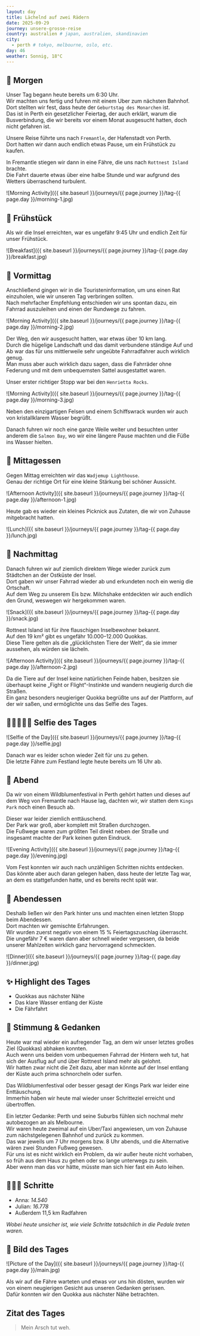 ```yaml
---
layout: day
title: Lächelnd auf zwei Rädern
date: 2025-09-29
journey: unsere-grosse-reise
country: australien # japan, australien, skandinavien
city:
  - perth # tokyo, melbourne, oslo, etc.
day: 46
weather: Sonnig, 18°C
---
```


## 🌅 Morgen

Unser Tag begann heute bereits um 6:30 Uhr.  
Wir machten uns fertig und fuhren mit einem Uber zum nächsten Bahnhof.  
Dort stellten wir fest, dass heute der `Geburtstag des Monarchen` ist.  
Das ist in Perth ein gesetzlicher Feiertag, der auch erklärt, warum die Busverbindung, die wir bereits vor einem Monat ausgesucht hatten, doch nicht gefahren ist.  

Unsere Reise führte uns nach `Fremantle`, der Hafenstadt von Perth.  
Dort hatten wir dann auch endlich etwas Pause, um ein Frühstück zu kaufen.  

In Fremantle stiegen wir dann in eine Fähre, die uns nach `Rottnest Island` brachte.  
Die Fahrt dauerte etwas über eine halbe Stunde und war aufgrund des Wetters überraschend turbulent.  

![Morning Activity]({{ site.baseurl }}/journeys/{{ page.journey }}/tag-{{ page.day }}/morning-1.jpg)

## 🥐 Frühstück

Als wir die Insel erreichten, war es ungefähr 9:45 Uhr und endlich Zeit für unser Frühstück.  

![Breakfast]({{ site.baseurl }}/journeys/{{ page.journey }}/tag-{{ page.day }}/breakfast.jpg)

## 🌇 Vormittag

Anschließend gingen wir in die Touristeninformation, um uns einen Rat einzuholen, wie wir unseren Tag verbringen sollten.  
Nach mehrfacher Empfehlung entschieden wir uns spontan dazu, ein Fahrrad auszuleihen und einen der Rundwege zu fahren.  

![Morning Activity]({{ site.baseurl }}/journeys/{{ page.journey }}/tag-{{ page.day }}/morning-2.jpg)

Der Weg, den wir ausgesucht hatten, war etwas über 10 km lang.  
Durch die hügelige Landschaft und das damit verbundene ständige Auf und Ab war das für uns mittlerweile sehr ungeübte Fahrradfahrer auch wirklich genug.  
Man muss aber auch wirklich dazu sagen, dass die Fahrräder ohne Federung und mit dem unbequemsten Sattel ausgestattet waren.  

Unser erster richtiger Stopp war bei den `Henrietta Rocks`.  

![Morning Activity]({{ site.baseurl }}/journeys/{{ page.journey }}/tag-{{ page.day }}/morning-3.jpg)

Neben den einzigartigen Felsen und einem Schiffswrack wurden wir auch von kristallklarem Wasser begrüßt.  

Danach fuhren wir noch eine ganze Weile weiter und besuchten unter anderem die `Salmon Bay`, wo wir eine längere Pause machten und die Füße ins Wasser hielten.  

## 🍣 Mittagessen

Gegen Mittag erreichten wir das `Wadjemup Lighthouse`.  
Genau der richtige Ort für eine kleine Stärkung bei schöner Aussicht.  

![Afternoon Activity]({{ site.baseurl }}/journeys/{{ page.journey }}/tag-{{ page.day }}/afternoon-1.jpg)

Heute gab es wieder ein kleines Picknick aus Zutaten, die wir von Zuhause mitgebracht hatten.  

![Lunch]({{ site.baseurl }}/journeys/{{ page.journey }}/tag-{{ page.day }}/lunch.jpg)

## 🌆 Nachmittag

Danach fuhren wir auf ziemlich direktem Wege wieder zurück zum Städtchen an der Ostküste der Insel.  
Dort gaben wir unser Fahrrad wieder ab und erkundeten noch ein wenig die Ortschaft.  
Auf dem Weg zu unserem Eis bzw. Milchshake entdeckten wir auch endlich den Grund, weswegen wir hergekommen waren.  

![Snack]({{ site.baseurl }}/journeys/{{ page.journey }}/tag-{{ page.day }}/snack.jpg)

Rottnest Island ist für ihre flauschigen Inselbewohner bekannt.  
Auf den 19 km² gibt es ungefähr 10.000–12.000 Quokkas.  
Diese Tiere gelten als die „glücklichsten Tiere der Welt“, da sie immer aussehen, als würden sie lächeln.  

![Afternoon Activity]({{ site.baseurl }}/journeys/{{ page.journey }}/tag-{{ page.day }}/afternoon-2.jpg)

Da die Tiere auf der Insel keine natürlichen Feinde haben, besitzen sie überhaupt keine „Fight or Flight“-Instinkte und wandern neugierig durch die Straßen.  
Ein ganz besonders neugieriger Quokka begrüßte uns auf der Plattform, auf der wir saßen, und ermöglichte uns das Selfie des Tages.  

## 👩🏻‍🤝‍👨🏽 Selfie des Tages

![Selfie of the Day]({{ site.baseurl }}/journeys/{{ page.journey }}/tag-{{ page.day }}/selfie.jpg)

Danach war es leider schon wieder Zeit für uns zu gehen.  
Die letzte Fähre zum Festland legte heute bereits um 16 Uhr ab.  

## 🌙 Abend

Da wir von einem Wildblumenfestival in Perth gehört hatten und dieses auf dem Weg von Fremantle nach Hause lag, dachten wir, wir statten dem `Kings Park` noch einen Besuch ab.  

Dieser war leider ziemlich enttäuschend.  
Der Park war groß, aber komplett mit Straßen durchzogen.  
Die Fußwege waren zum größten Teil direkt neben der Straße und insgesamt machte der Park keinen guten Eindruck.  

![Evening Activity]({{ site.baseurl }}/journeys/{{ page.journey }}/tag-{{ page.day }}/evening.jpg)

Vom Fest konnten wir auch nach unzähligen Schritten nichts entdecken.  
Das könnte aber auch daran gelegen haben, dass heute der letzte Tag war, an dem es stattgefunden hatte, und es bereits recht spät war.  

## 🍜 Abendessen

Deshalb ließen wir den Park hinter uns und machten einen letzten Stopp beim Abendessen.  
Dort machten wir gemischte Erfahrungen.  
Wir wurden zuerst negativ von einem 15 % Feiertagszuschlag überrascht.  
Die ungefähr 7 € waren dann aber schnell wieder vergessen, da beide unserer Mahlzeiten wirklich ganz hervorragend schmeckten.  

![Dinner]({{ site.baseurl }}/journeys/{{ page.journey }}/tag-{{ page.day }}/dinner.jpg)

## ✨ Highlight des Tages

- Quokkas aus nächster Nähe  
- Das klare Wasser entlang der Küste  
- Die Fährfahrt  

## 💭 Stimmung & Gedanken

Heute war mal wieder ein aufregender Tag, an dem wir unser letztes großes Ziel (Quokkas) abhaken konnten.  
Auch wenn uns beiden vom unbequemen Fahrrad der Hintern weh tut, hat sich der Ausflug auf und über Rottnest Island mehr als gelohnt.  
Wir hatten zwar nicht die Zeit dazu, aber man könnte auf der Insel entlang der Küste auch prima schnorcheln oder surfen.  

Das Wildblumenfestival oder besser gesagt der Kings Park war leider eine Enttäuschung.  
Immerhin haben wir heute mal wieder unser Schritteziel erreicht und übertroffen.  

Ein letzter Gedanke: Perth und seine Suburbs fühlen sich nochmal mehr autobezo­gen an als Melbourne.  
Wir waren heute zweimal auf ein Uber/Taxi angewiesen, um von Zuhause zum nächstgelegenen Bahnhof und zurück zu kommen.  
Das war jeweils um 7 Uhr morgens bzw. 8 Uhr abends, und die Alternative wären zwei Stunden Fußweg gewesen.  
Für uns ist es nicht wirklich ein Problem, da wir außer heute nicht vorhaben, so früh aus dem Haus zu gehen oder so lange unterwegs zu sein.  
Aber wenn man das vor hätte, müsste man sich hier fast ein Auto leihen.  

## 🏃🏽‍♀️ Schritte

- Anna: _14.540_  
- Julian: _16.778_  
- Außerdem 11,5 km Radfahren  

_Wobei heute unsicher ist, wie viele Schritte tatsächlich in die Pedale treten waren._  

## 📸 Bild des Tages

![Picture of the Day]({{ site.baseurl }}/journeys/{{ page.journey }}/tag-{{ page.day }}/main.jpg)

Als wir auf die Fähre warteten und etwas vor uns hin dösten, wurden wir von einem neugierigen Gesicht aus unseren Gedanken gerissen.  
Dafür konnten wir den Quokka aus nächster Nähe betrachten.  

## Zitat des Tages

> Mein Arsch tut weh.
